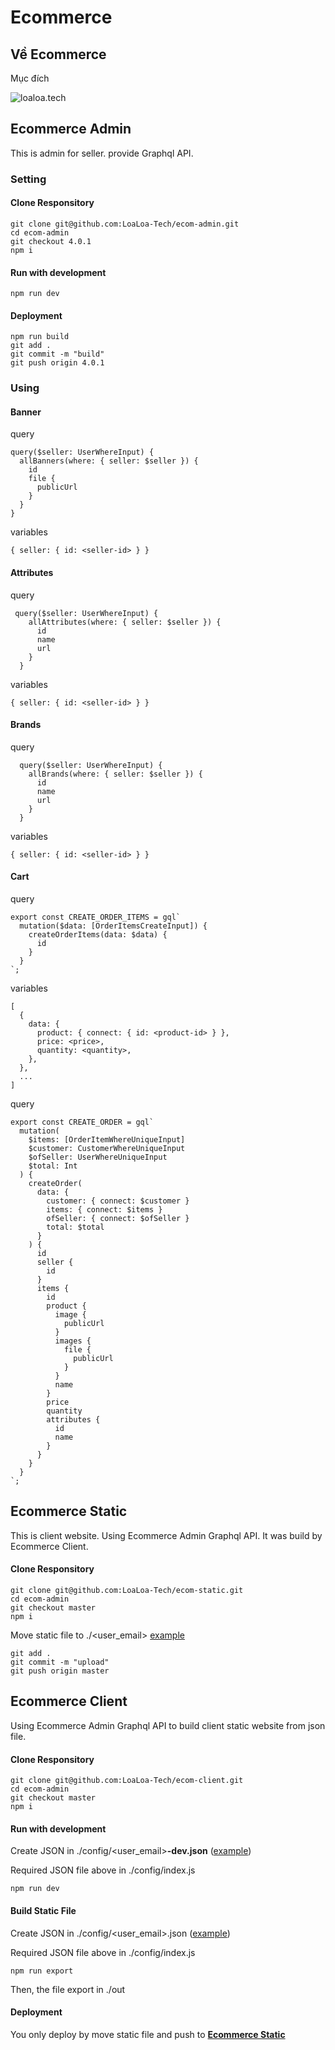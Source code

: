 # Ecommerce
## Về Ecommerce

Mục đích

![loaloa.tech](https://loaloa.tech/assets/img/ecommerce.png)

## Ecommerce Admin

This is admin for seller. provide Graphql API.

### Setting

#### Clone Responsitory

```
git clone git@github.com:LoaLoa-Tech/ecom-admin.git
cd ecom-admin
git checkout 4.0.1
npm i
```

#### Run with development

```
npm run dev
```

#### Deployment 

```
npm run build
git add .
git commit -m "build"
git push origin 4.0.1
```
### Using

#### Banner

query

```
query($seller: UserWhereInput) {
  allBanners(where: { seller: $seller }) {
    id
    file {
      publicUrl
    }
  }
}
```

variables

```
{ seller: { id: <seller-id> } }
```

#### Attributes

query

```
 query($seller: UserWhereInput) {
    allAttributes(where: { seller: $seller }) {
      id
      name
      url
    }
  }
```

variables

```
{ seller: { id: <seller-id> } }
```
#### Brands

query

```
  query($seller: UserWhereInput) {
    allBrands(where: { seller: $seller }) {
      id
      name
      url
    }
  }
```

variables

```
{ seller: { id: <seller-id> } }
```
#### Cart

query 

```
export const CREATE_ORDER_ITEMS = gql`
  mutation($data: [OrderItemsCreateInput]) {
    createOrderItems(data: $data) {
      id
    }
  }
`;
```

variables 

```
[
  {
    data: {
      product: { connect: { id: <product-id> } },
      price: <price>,
      quantity: <quantity>,
    },
  },
  ...
]
```

query 

```
export const CREATE_ORDER = gql`
  mutation(
    $items: [OrderItemWhereUniqueInput]
    $customer: CustomerWhereUniqueInput
    $ofSeller: UserWhereUniqueInput
    $total: Int
  ) {
    createOrder(
      data: {
        customer: { connect: $customer }
        items: { connect: $items }
        ofSeller: { connect: $ofSeller }
        total: $total
      }
    ) {
      id
      seller {
        id
      }
      items {
        id
        product {
          image {
            publicUrl
          }
          images {
            file {
              publicUrl
            }
          }
          name
        }
        price
        quantity
        attributes {
          id
          name
        }
      }
    }
  }
`;
```

## Ecommerce Static

This is client website. Using Ecommerce Admin Graphql API. It was build by Ecommerce Client.

#### Clone Responsitory

```
git clone git@github.com:LoaLoa-Tech/ecom-static.git
cd ecom-admin
git checkout master
npm i
```

Move static file to ./<user_email> [example](https://github.com/LoaLoa-Tech/ecom-static/tree/master/yensaodatquang)

```
git add .
git commit -m "upload"
git push origin master
```




## Ecommerce Client

Using Ecommerce Admin Graphql API to build client static website from json file.

#### Clone Responsitory

```
git clone git@github.com:LoaLoa-Tech/ecom-client.git
cd ecom-admin
git checkout master
npm i
```

#### Run with development

Create JSON in ./config/<user_email>__-dev.json__ ([example](https://github.com/LoaLoa-Tech/ecom-client/blob/master/config/yensaodatquang.json))

Required JSON file above in ./config/index.js

```
npm run dev
```

#### Build Static File

Create JSON in ./config/<user_email>.json ([example](https://github.com/LoaLoa-Tech/ecom-client/blob/master/config/yensaodatquang.json))

Required JSON file above in ./config/index.js

```
npm run export
```

Then, the file export in ./out

#### Deployment 

You only deploy by move static file and push to __[Ecommerce Static](#ecommerce-static)__

